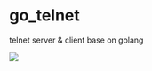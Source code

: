 # go_telnet
telnet server &amp; client base on golang

![](https://travis-ci.com/lixiangyun/go_telnet.svg?branch=master)
